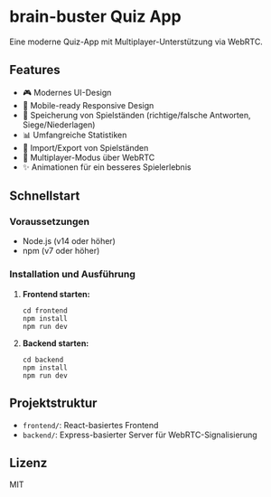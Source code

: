 # brain-buster Quiz App

Eine moderne Quiz-App mit Multiplayer-Unterstützung via WebRTC.

## Features

- 🎮 Modernes UI-Design
- 📱 Mobile-ready Responsive Design
- 🎯 Speicherung von Spielständen (richtige/falsche Antworten, Siege/Niederlagen)
- 📊 Umfangreiche Statistiken
- 🔄 Import/Export von Spielständen
- 👥 Multiplayer-Modus über WebRTC
- ✨ Animationen für ein besseres Spielerlebnis

## Schnellstart

### Voraussetzungen

- Node.js (v14 oder höher)
- npm (v7 oder höher)

### Installation und Ausführung

1. **Frontend starten:**
   ```
   cd frontend
   npm install
   npm run dev
   ```

2. **Backend starten:**
   ```
   cd backend
   npm install
   npm run dev
   ```

## Projektstruktur

- `frontend/`: React-basiertes Frontend
- `backend/`: Express-basierter Server für WebRTC-Signalisierung

## Lizenz

MIT

